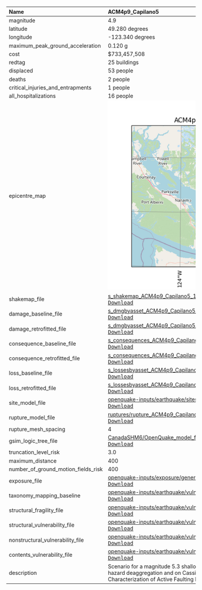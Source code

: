 | Name                                | ACM4p9_Capilano5                                                                                                                                                                                                                                                                                                                                                                            |
|:------------------------------------|:--------------------------------------------------------------------------------------------------------------------------------------------------------------------------------------------------------------------------------------------------------------------------------------------------------------------------------------------------------------------------------------------|
| magnitude                           | 4.9                                                                                                                                                                                                                                                                                                                                                                                         |
| latitude                            | 49.280 degrees                                                                                                                                                                                                                                                                                                                                                                              |
| longitude                           | -123.340 degrees                                                                                                                                                                                                                                                                                                                                                                            |
| maximum_peak_ground_acceleration    | 0.120 g                                                                                                                                                                                                                                                                                                                                                                                     |
| cost                                | $733,457,508                                                                                                                                                                                                                                                                                                                                                                                |
| redtag                              | 25 buildings                                                                                                                                                                                                                                                                                                                                                                                |
| displaced                           | 53 people                                                                                                                                                                                                                                                                                                                                                                                   |
| deaths                              | 2 people                                                                                                                                                                                                                                                                                                                                                                                    |
| critical_injuries_and_entrapments   | 1 people                                                                                                                                                                                                                                                                                                                                                                                    |
| all_hospitalizations                | 16 people                                                                                                                                                                                                                                                                                                                                                                                   |
| epicentre_map                       | ![Epicentre](ACM4p9_Capilano5.png)                                                                                                                                                                                                                                                                                                                                                          |
| shakemap_file                       | [s_shakemap_ACM4p9_Capilano5_1.csv](https://github.com/OpenDRR/earthquake-scenarios/blob/master/FINISHED/s_shakemap_ACM4p9_Capilano5_1.csv)<br/>[<kbd>Download</kbd>](https://github.com/OpenDRR/earthquake-scenarios/raw/master/FINISHED/s_shakemap_ACM4p9_Capilano5_1.csv)                                                                                                                |
| damage_baseline_file                | [s_dmgbyasset_ACM4p9_Capilano5_b0_2_b.csv](https://github.com/OpenDRR/earthquake-scenarios/blob/master/FINISHED/s_dmgbyasset_ACM4p9_Capilano5_b0_2_b.csv)<br/>[<kbd>Download</kbd>](https://github.com/OpenDRR/earthquake-scenarios/raw/master/FINISHED/s_dmgbyasset_ACM4p9_Capilano5_b0_2_b.csv)                                                                                           |
| damage_retrofitted_file             | [s_dmgbyasset_ACM4p9_Capilano5_r1_3_b.csv](https://github.com/OpenDRR/earthquake-scenarios/blob/master/FINISHED/s_dmgbyasset_ACM4p9_Capilano5_r1_3_b.csv)<br/>[<kbd>Download</kbd>](https://github.com/OpenDRR/earthquake-scenarios/raw/master/FINISHED/s_dmgbyasset_ACM4p9_Capilano5_r1_3_b.csv)                                                                                           |
| consequence_baseline_file           | [s_consequences_ACM4p9_Capilano5_b0_2_b.csv](https://github.com/OpenDRR/earthquake-scenarios/blob/master/FINISHED/s_consequences_ACM4p9_Capilano5_b0_2_b.csv)<br/>[<kbd>Download</kbd>](https://github.com/OpenDRR/earthquake-scenarios/raw/master/FINISHED/s_consequences_ACM4p9_Capilano5_b0_2_b.csv)                                                                                     |
| consequence_retrofitted_file        | [s_consequences_ACM4p9_Capilano5_r1_3_b.csv](https://github.com/OpenDRR/earthquake-scenarios/blob/master/FINISHED/s_consequences_ACM4p9_Capilano5_r1_3_b.csv)<br/>[<kbd>Download</kbd>](https://github.com/OpenDRR/earthquake-scenarios/raw/master/FINISHED/s_consequences_ACM4p9_Capilano5_r1_3_b.csv)                                                                                     |
| loss_baseline_file                  | [s_lossesbyasset_ACM4p9_Capilano5_b0_4_b.csv](https://github.com/OpenDRR/earthquake-scenarios/blob/master/FINISHED/s_lossesbyasset_ACM4p9_Capilano5_b0_4_b.csv)<br/>[<kbd>Download</kbd>](https://github.com/OpenDRR/earthquake-scenarios/raw/master/FINISHED/s_lossesbyasset_ACM4p9_Capilano5_b0_4_b.csv)                                                                                  |
| loss_retrofitted_file               | [s_lossesbyasset_ACM4p9_Capilano5_r1_5_b.csv](https://github.com/OpenDRR/earthquake-scenarios/blob/master/FINISHED/s_lossesbyasset_ACM4p9_Capilano5_r1_5_b.csv)<br/>[<kbd>Download</kbd>](https://github.com/OpenDRR/earthquake-scenarios/raw/master/FINISHED/s_lossesbyasset_ACM4p9_Capilano5_r1_5_b.csv)                                                                                  |
| site_model_file                     | [openquake-inputs/earthquake/sites/regions/site-vgrid_BC.csv](https://github.com/OpenDRR/openquake-inputs/blob/main/earthquake/sites/regions/site-vgrid_BC.csv)<br/>[<kbd>Download</kbd>](https://github.com/OpenDRR/openquake-inputs/raw/main/earthquake/sites/regions/site-vgrid_BC.csv)                                                                                                  |
| rupture_model_file                  | [ruptures/rupture_ACM4p9_Capilano5.xml](https://github.com/OpenDRR/earthquake-scenarios/blob/master/FINISHED/ruptures/rupture_ACM4p9_Capilano5.xml)<br/>[<kbd>Download</kbd>](https://github.com/OpenDRR/earthquake-scenarios/raw/master/FINISHED/ruptures/rupture_ACM4p9_Capilano5.xml)                                                                                                    |
| rupture_mesh_spacing                | 4                                                                                                                                                                                                                                                                                                                                                                                           |
| gsim_logic_tree_file                | [CanadaSHM6/OpenQuake_model_files/gmms/LogicTree/OQ_classes_NGASa0p3weights_activecrust.xml](https://github.com/OpenDRR/CanadaSHM6/blob/master/OpenQuake_model_files/gmms/LogicTree/OQ_classes_NGASa0p3weights_activecrust.xml)<br/>[<kbd>Download</kbd>](https://github.com/OpenDRR/CanadaSHM6/raw/master/OpenQuake_model_files/gmms/LogicTree/OQ_classes_NGASa0p3weights_activecrust.xml) |
| truncation_level_risk               | 3.0                                                                                                                                                                                                                                                                                                                                                                                         |
| maximum_distance                    | 400                                                                                                                                                                                                                                                                                                                                                                                         |
| number_of_ground_motion_fields_risk | 400                                                                                                                                                                                                                                                                                                                                                                                         |
| exposure_file                       | [openquake-inputs/exposure/general-building-stock/oqBldgExp_BC.xml](https://github.com/OpenDRR/openquake-inputs/blob/main/exposure/general-building-stock/oqBldgExp_BC.xml)<br/>[<kbd>Download</kbd>](https://github.com/OpenDRR/openquake-inputs/raw/main/exposure/general-building-stock/oqBldgExp_BC.xml)                                                                                |
| taxonomy_mapping_baseline           | [openquake-inputs/earthquake/vulnerability/CanSRM1_TaxMap_b0.csv](https://github.com/OpenDRR/openquake-inputs/blob/main/earthquake/vulnerability/CanSRM1_TaxMap_b0.csv)<br/>[<kbd>Download</kbd>](https://github.com/OpenDRR/openquake-inputs/raw/main/earthquake/vulnerability/CanSRM1_TaxMap_b0.csv)                                                                                      |
| structural_fragility_file           | [openquake-inputs/earthquake/vulnerability/structural_fragility_CAN.xml](https://github.com/OpenDRR/openquake-inputs/blob/main/earthquake/vulnerability/structural_fragility_CAN.xml)<br/>[<kbd>Download</kbd>](https://github.com/OpenDRR/openquake-inputs/raw/main/earthquake/vulnerability/structural_fragility_CAN.xml)                                                                 |
| structural_vulnerability_file       | [openquake-inputs/earthquake/vulnerability/vulnerability_structural_CAN.xml](https://github.com/OpenDRR/openquake-inputs/blob/main/earthquake/vulnerability/vulnerability_structural_CAN.xml)<br/>[<kbd>Download</kbd>](https://github.com/OpenDRR/openquake-inputs/raw/main/earthquake/vulnerability/vulnerability_structural_CAN.xml)                                                     |
| nonstructural_vulnerability_file    | [openquake-inputs/earthquake/vulnerability/vulnerability_nonstructural_CAN.xml](https://github.com/OpenDRR/openquake-inputs/blob/main/earthquake/vulnerability/vulnerability_nonstructural_CAN.xml)<br/>[<kbd>Download</kbd>](https://github.com/OpenDRR/openquake-inputs/raw/main/earthquake/vulnerability/vulnerability_nonstructural_CAN.xml)                                            |
| contents_vulnerability_file         | [openquake-inputs/earthquake/vulnerability/vulnerability_contents_CAN.xml](https://github.com/OpenDRR/openquake-inputs/blob/main/earthquake/vulnerability/vulnerability_contents_CAN.xml)<br/>[<kbd>Download</kbd>](https://github.com/OpenDRR/openquake-inputs/raw/main/earthquake/vulnerability/vulnerability_contents_CAN.xml)                                                           |
| description                         | Scenario for a magnitude 5.3 shallow crustal earthquake based on a 10 percent in 50 years seismic hazard deaggregation and on Cassidy et al. 2020 Georgia strait fault documented in their paper titled Characterization of Active Faulting Beneath the Strait of Georgia, British Columbia                                                                                                 |